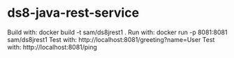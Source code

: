 # ds8-java-rest-service

Build with: docker build -t sam/ds8jrest1 .
Run with: docker run -p 8081:8081 sam/ds8jrest1
Test with: http://localhost:8081/greeting?name=User
Test with: http://localhost:8081/ping  